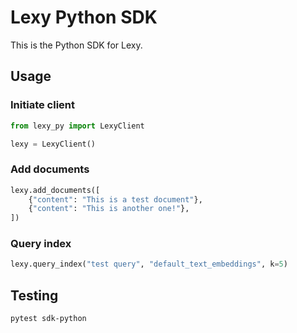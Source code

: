 # Lexy Python SDK

This is the Python SDK for Lexy.

## Usage

### Initiate client

```python
from lexy_py import LexyClient

lexy = LexyClient()
```

### Add documents

```python
lexy.add_documents([
    {"content": "This is a test document"},
    {"content": "This is another one!"},
])
```

### Query index

```python
lexy.query_index("test query", "default_text_embeddings", k=5)
```

## Testing

```bash
pytest sdk-python
```
